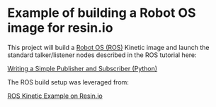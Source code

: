 Example of building a Robot OS image for resin.io
=================================================

This project will build a [Robot OS (ROS)](http://www.ros.org/) Kinetic image
and launch the standard talker/listener nodes described in the ROS tutorial here:

[Writing a Simple Publisher and Subscriber (Python)](http://wiki.ros.org/ROS/Tutorials/WritingPublisherSubscriber%28python%29)

The ROS build setup was leveraged from:

[ROS Kinetic Example on Resin.io](https://github.com/resin-io-playground/ros-kinetic-example/blob/master/Dockerfile)

